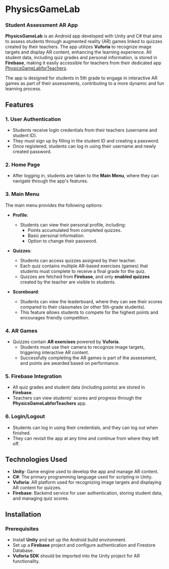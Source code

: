 # PhysicsGameLab
### Student Assessment AR App

**PhysicsGameLab** is an Android app developed with Unity and C# that aims to assess students through augmented reality (AR) games linked to quizzes created by their teachers. The app utilizes **Vuforia** to recognize image targets and display AR content, enhancing the learning experience. All student data, including quiz grades and personal information, is stored in **Firebase**, making it easily accessible for teachers from their dedicated app [PhysicsGameLabforTeachers](https://github.com/StellaBkl/PhysicsGameLab).

The app is designed for students in 5th grade to engage in interactive AR games as part of their assessments, contributing to a more dynamic and fun learning process.

## Features

### 1. **User Authentication**
- Students receive login credentials from their teachers (username and student ID).
- They must sign up by filling in the student ID and creating a password.
- Once registered, students can log in using their username and newly created password.

### 2. **Home Page**
- After logging in, students are taken to the **Main Menu**, where they can navigate through the app's features.

### 3. **Main Menu**
The main menu provides the following options:

- **Profile**:
  - Students can view their personal profile, including:
    - Points accumulated from completed quizzes.
    - Basic personal information.
    - Option to change their password.

- **Quizzes**:
  - Students can access quizzes assigned by their teacher.
  - Each quiz contains multiple AR-based exercises (games) that students must complete to receive a final grade for the quiz.
  - Quizzes are fetched from **Firebase**, and only **enabled quizzes** created by the teacher are visible to students.

- **Scoreboard**:
  - Students can view the leaderboard, where they can see their scores compared to their classmates (or other 5th-grade students).
  - This feature allows students to compete for the highest points and encourages friendly competition.

### 4. **AR Games**
- Quizzes contain **AR exercises** powered by **Vuforia**.
  - Students must use their camera to recognize image targets, triggering interactive AR content.
  - Successfully completing the AR games is part of the assessment, and points are awarded based on performance.

### 5. **Firebase Integration**
- All quiz grades and student data (including points) are stored in **Firebase**.
- Teachers can view students' scores and progress through the **PhysicsGameLabforTeachers** app.

### 6. **Login/Logout**
- Students can log in using their credentials, and they can log out when finished.
- They can revisit the app at any time and continue from where they left off.

## Technologies Used
- **Unity**: Game engine used to develop the app and manage AR content.
- **C#**: The primary programming language used for scripting in Unity.
- **Vuforia**: AR platform used for recognizing image targets and displaying AR content for quizzes.
- **Firebase**: Backend service for user authentication, storing student data, and managing quiz scores.

## Installation

### Prerequisites
- Install **Unity** and set up the Android build environment.
- Set up a **Firebase** project and configure authentication and Firestore Database.
- **Vuforia SDK** should be imported into the Unity project for AR functionality.

